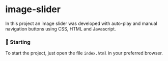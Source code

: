 # image-slider

In this project an image slider was developed with auto-play and manual navigation buttons using CSS, HTML and Javascript.

### 🚀 Starting

To start the project, just open the file `index.html` in your preferred browser.
